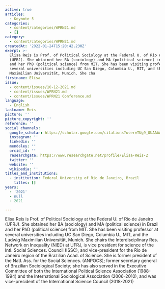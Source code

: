 ```yaml
---
active: true
articles:
  - Keynote 5
categories:
  - content/categories/WPRN21.md
  - []
category:
  - content/categories/WPRN21.md
createdAt: '2022-01-24T15:20:42.230Z'
exerpt: >-
  Elisa Reis is Prof. of Political Sociology at the Federal U. of Rio de Janeiro
  (UFRJ). She obtained her BA (sociology) and MA (political science) in Brazil
  and her PhD (political science) from MIT. She has been visiting professor at
  several universities including UC San Diego, Columbia U., MIT, and the Ludwig
  Maximilian Universität, Munich. She cha
firstname: Elisa
issue:
  - content/issues/10-12-2021.md
  - content/issues/WPRN21.md
  - content/issues/WPRN21 Conference.md
language:
  - English
lastname: Reis
picture: ''
picture_copyright: ''
reference: ''
social_channels:
  google_scholar: https://scholar.google.com/citations?user=TUg9_OUAAAAJ&hl=en
  instagram: ''
  linkedin: ''
  mendeley: ''
  orcid_id: ''
  researchgate: https://www.researchgate.net/profile/Elisa-Reis-2
  twitter: ''
  website: ''
  wikipedia: ''
titles_and_institutions:
  - institution: Federal University of Rio de Janeiro, Brazil
    titles: []
years:
  - '2021'
  - null
  - 2021

---
```

Elisa Reis is Prof. of Political Sociology at the Federal U. of Rio de Janeiro (UFRJ). She obtained her BA (sociology) and MA (political science) in Brazil and her PhD (political science) from MIT. She has been visiting professor at several universities including UC San Diego, Columbia U., MIT, and the Ludwig Maximilian Universität, Munich. She chairs the Interdisciplinary Res. Network on Inequality (NIED) at UFRJ, is vice president for science of the Intl. Social Sciences. Council (ISSC), and vice-president for the Rio de Janeiro region of the Brazilian Acad. of Science. She is former president of the Natl. Ass. for the Social Sciences. (ANPOCS); former secretary general of Brazilian Sociological Society; she has also served in the Executive Committee of both the International Political Science Association (1988-1994) and the International Sociological Association (2006-2010), and was vice-president of the International Science Council (2018-2021)